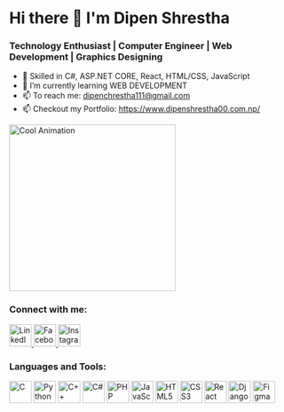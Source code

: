# Hi there 👋 I'm Dipen Shrestha 
###  Technology Enthusiast | Computer Engineer | Web Development | Graphics Designing 
- 🌟 Skilled in C#, ASP.NET CORE, React, HTML/CSS, JavaScript
- 🌱 I’m currently learning WEB DEVELOPMENT
- 📫 To reach me: dipenchrestha111@gmail.com
- 📫 Checkout my Portfolio: https://www.dipenshrestha00.com.np/
<div>
  <div>
    <img src="https://media.giphy.com/media/3o7abKhOpu0NwenH3O/giphy.gif" width="300px" alt="Cool Animation">
  </div>
  <div>
    <h3> Connect with me:</h3>
    <a href="https://www.linkedin.com/in/dipen-stha/" target="_blank">
      <img src="https://upload.wikimedia.org/wikipedia/commons/e/e9/Linkedin_icon.svg" alt="LinkedIn" width="40">
    </a>
    <a href="https://www.facebook.com/whoisdipen/" target="_blank">
      <img src="https://upload.wikimedia.org/wikipedia/commons/5/51/Facebook_f_logo_%282019%29.svg" alt="Facebook" width="40">
    </a>
    <a href="https://www.instagram.com/dipen.sth/" target="_blank">
      <img src="https://upload.wikimedia.org/wikipedia/commons/a/a5/Instagram_icon.png" alt="Instagram" width="40">
    </a>
  </div>
  <div>
    <h3> Languages and Tools:</h3>
    <img src="https://upload.wikimedia.org/wikipedia/commons/1/19/C_Logo.png" alt="C" width="40" />
    <img src="https://upload.wikimedia.org/wikipedia/commons/c/c3/Python-logo-notext.svg" alt="Python" width="40" />
    <img src="https://upload.wikimedia.org/wikipedia/commons/1/18/ISO_C%2B%2B_Logo.svg" alt="C++" width="40" />
    <img src="https://upload.wikimedia.org/wikipedia/commons/4/4f/Csharp_Logo.png" alt="C#" width="40" />
    <img src="https://www.vectorlogo.zone/logos/php/php-icon.svg" alt="PHP" width="40" />
    <img src="https://www.vectorlogo.zone/logos/javascript/javascript-icon.svg" alt="JavaScript" width="40" />
    <img src="https://upload.wikimedia.org/wikipedia/commons/6/61/HTML5_logo_and_wordmark.svg" alt="HTML5" width="40" />
    <img src="https://upload.wikimedia.org/wikipedia/commons/6/62/CSS3_logo.svg" alt="CSS3" width="40" />
    <img src="https://upload.wikimedia.org/wikipedia/commons/a/a7/React-icon.svg" alt="React" width="40" />
    <img src="https://upload.wikimedia.org/wikipedia/commons/7/75/Django_logo.svg" alt="Django" width="40" />
    <img src="https://www.vectorlogo.zone/logos/figma/figma-icon.svg" alt="Figma" width="40" />
  </div>
</div>







